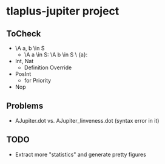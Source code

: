 # tlaplus-jupiter project

## ToCheck
- \A a, b \in S
  - \A a \in S: \A b \in S \ {a}:
- Int, Nat
  - Definition Override
- PosInt
  - for Priority
- Nop

## Problems
- AJupiter.dot vs. AJupiter_linveness.dot (syntax error in it)

## TODO
- Extract more "statistics" and generate pretty figures
